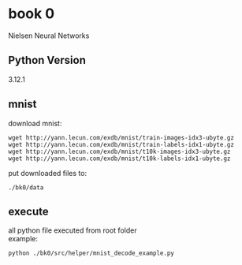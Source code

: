 # book 0
Nielsen Neural Networks

## Python Version
3.12.1

## mnist
download mnist:
```
wget http://yann.lecun.com/exdb/mnist/train-images-idx3-ubyte.gz
wget http://yann.lecun.com/exdb/mnist/train-labels-idx1-ubyte.gz
wget http://yann.lecun.com/exdb/mnist/t10k-images-idx3-ubyte.gz
wget http://yann.lecun.com/exdb/mnist/t10k-labels-idx1-ubyte.gz
```
put downloaded files to:
```
./bk0/data
```

## execute
all python file executed from root folder\
example:
```
python ./bk0/src/helper/mnist_decode_example.py
```
